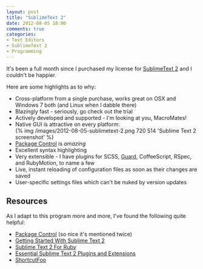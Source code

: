 ```yaml
---
layout: post
title: "SublimeText 2"
date: 2012-08-05 18:00
comments: true
categories:
- Text Editors
- SublimeText 2
- Programming
---
```


It's been a full month since I purchased my license for
[SublimeText 2](http://www.sublimetext.com/2) and I couldn't be happier.
<!--more-->

Here are some highlights as to why:

* Cross-platform from a single purchase, works great on OSX and Windows 7 both
  (and Linux when I dabble there)
* Blazingly fast - seriously, go check out the trial
* Actively developed and supported - I'm looking at you, MacroMates!
* Native GUI is attractive on every platform:
  <br/>
  {% img /images/2012-08-05-sublimetext-2.png 720 514 'Sublime Text 2 screenshot' %}
* [Package Control](http://wbond.net/sublime_packages/package_control) is *amazing*
* Excellent syntax highlighting
* Very extensible - I have plugins for SCSS, [Guard](https://github.com/guard/guard), CoffeeScript, RSpec, and RubyMotion, to name a few
* Live, instant reloading of configuration files as soon as their changes are saved
* User-specific settings files which can't be nuked by version updates

## Resources

As I adapt to this program more and more, I've found the following quite helpful:

* [Package Control](http://wbond.net/sublime_packages/package_control) (so nice it's mentioned twice)
* [Getting Started With Sublime Text 2](http://opensoul.org/blog/archives/2012/01/12/getting-started-with-sublime-text-2/)
* [Sublime Text 2 For Ruby](http://blog.codeclimate.com/blog/2012/06/21/sublime-text-2-for-ruby/)
* [Essential Sublime Text 2 Plugins and Extensions](http://net.tutsplus.com/tutorials/tools-and-tips/essential-sublime-text-2-plugins-and-extensions/)
* [ShortcutFoo](https://www.shortcutfoo.com)
